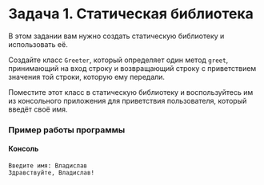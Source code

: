 # Задача 1. Статическая библиотека
В этом задании вам нужно создать статическую библиотеку и использовать её.

Создайте класс `Greeter`, который определяет один метод `greet`, принимающий на вход строку и возвращающий строку с приветствием значения той строки, которую ему передали.

Поместите этот класс в статическую библиотеку и воспользуйтесь им из консольного приложения для приветствия пользователя, который введёт своё имя.

### Пример работы программы
#### Консоль
```
Введите имя: Владислав
Здравствуйте, Владислав!
```

